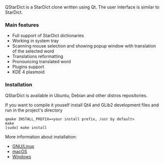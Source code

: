 QStarDict is a StarDict clone written using Qt. The user interface
is similar to StarDict.

### Main features ###
* Full support of StarDict dictionaries
* Working in system tray
* Scanning mouse selection and showing popup window with translation of the
  selected word
* Translations reformatting
* Pronouncing translated word
* Plugins support
* KDE 4 plasmoid

### Installation ###
QStarDict is available in Ubuntu, Debian and other distros repositories. 

If you want to compile it youself install Qt4 and GLib2 development files and run in the project's directory

    qmake INSTALL_PREFIX=<your install prefix, /usr by default>
    make
    [sudo] make install
    
More information about installation:
* [GNU/Linux](https://github.com/therussianphysicist/qstardict/blob/master/INSTALL)
* [macOS](https://github.com/therussianphysicist/qstardict/blob/master/README.MACOS)
* [Windows](https://github.com/therussianphysicist/qstardict/blob/master/README.WINDOWS)
